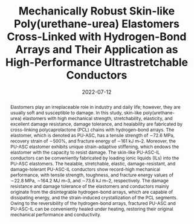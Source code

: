 ---
title: "Mechanically Robust Skin-like Poly(urethane-urea) Elastomers  Cross-Linked with Hydrogen-Bond Arrays and Their Application as  High-Performance Ultrastretchable Conductors"
authors:
- Tingting Guan
- Xiaohan Wang
- You-Liang Zhu
- Li Qian
- Zhongyuan Lu
- Yongfeng Men
- Jian Li
- Yuting Wang
- Junqi Sun
date: "2022-07-12"
doi: "10.1021/acs.macromol.2c00492"
publication_types: ["期刊文章"]
publication: "Macromolecules"
publication_short: "Macromolecules"
abstract: "
<!--more-->
Elastomers play an irreplaceable role in industry and daily  life; however, they are usually soft and susceptible to damage. In this  study, skin-like poly(urethane-urea) elastomers with high mechanical  strength, stretchability, elasticity, and excellent damage resistance,  damage tolerance, and healability are fabricated by cross-linking  polycaprolactone (PCL) chains with hydrogen-bond arrays. The elastomer,  which is denoted as PU-ASC, has a tensile strength of ∼72.6 MPa,  recovery strain of ∼500%, and fracture energy of ∼161 kJ m–2. Moreover,  the PU-ASC elastomer exhibits unique strain-adaptive stiffening, which  endows the elastomer with the capacity to resist damage. The skin-like  PU-ASC-IL conductors can be conveniently fabricated by loading ionic  liquids (ILs) into the PU-ASC elastomers. The healable, stretchable,  elastic, damage-resistant, and damage-tolerant PU-ASC-IL conductors show  record-high mechanical performance, with tensile strength, toughness,  and fracture energy values of ∼22.8 MPa, ∼164.2 MJ m–3, and ∼73.6 kJ  m–2, respectively. The damage resistance and damage tolerance of the  elastomers and conductors mainly originate from the disintegrable  hydrogen-bond arrays, which are capable of dissipating energy, and the  strain-induced crystallization of the PCL segments. Owing to the  reversibility of the hydrogen-bond arrays, fractured PU-ASC and  PU-ASC-IL can be conveniently healed under heating, restoring their  original mechanical performance and conductivity."
url_pdf: "https://doi.org/10.1021/acs.macromol.2c00492"
---